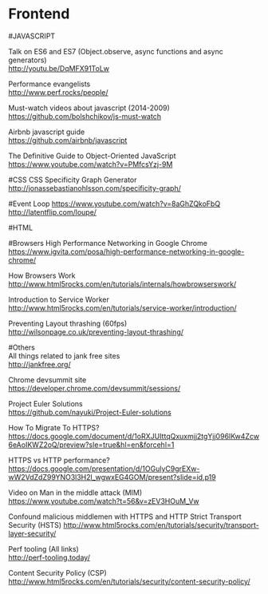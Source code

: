 Frontend
================
#JAVASCRIPT

Talk on ES6 and ES7 (Object.observe, async functions and async generators)  
http://youtu.be/DqMFX91ToLw  

Performance evangelists  
http://www.perf.rocks/people/ 

Must-watch videos about javascript (2014-2009)  
https://github.com/bolshchikov/js-must-watch  

Airbnb javascript guide  
https://github.com/airbnb/javascript  

The Definitive Guide to Object-Oriented JavaScript  
https://www.youtube.com/watch?v=PMfcsYzj-9M  

#CSS
CSS Specificity Graph Generator  
http://jonassebastianohlsson.com/specificity-graph/  

#Event Loop
https://www.youtube.com/watch?v=8aGhZQkoFbQ  
http://latentflip.com/loupe/

#HTML


#Browsers
High Performance Networking in Google Chrome  
https://www.igvita.com/posa/high-performance-networking-in-google-chrome/ 

How Browsers Work  
http://www.html5rocks.com/en/tutorials/internals/howbrowserswork/  

Introduction to Service Worker  
http://www.html5rocks.com/en/tutorials/service-worker/introduction/  

Preventing Layout thrashing (60fps)  
http://wilsonpage.co.uk/preventing-layout-thrashing/

#Others  
All things related to jank free sites  
http://jankfree.org/  

Chrome devsummit site  
https://developer.chrome.com/devsummit/sessions/

Project Euler Solutions  
https://github.com/nayuki/Project-Euler-solutions  

How To Migrate To HTTPS?  
https://docs.google.com/document/d/1oRXJUIttqQxuxmjj2tgYjj096IKw4Zcw6eAoIKWZ2oQ/preview?sle=true&hl=en&forcehl=1

HTTPS vs HTTP performance?  
https://docs.google.com/presentation/d/1OGulyC9grEXw-wW2VdZdZ99YNO3l3H2l_wgwxEG4GOM/present?slide=id.p19

Video on Man in the middle attack (MIM)  
https://www.youtube.com/watch?t=56&v=zEV3HOuM_Vw
 
Confound malicious middlemen with HTTPS and HTTP Strict Transport Security (HSTS)   http://www.html5rocks.com/en/tutorials/security/transport-layer-security/

Perf tooling (All links)  
http://perf-tooling.today/

Content Security Policy (CSP)  
http://www.html5rocks.com/en/tutorials/security/content-security-policy/
